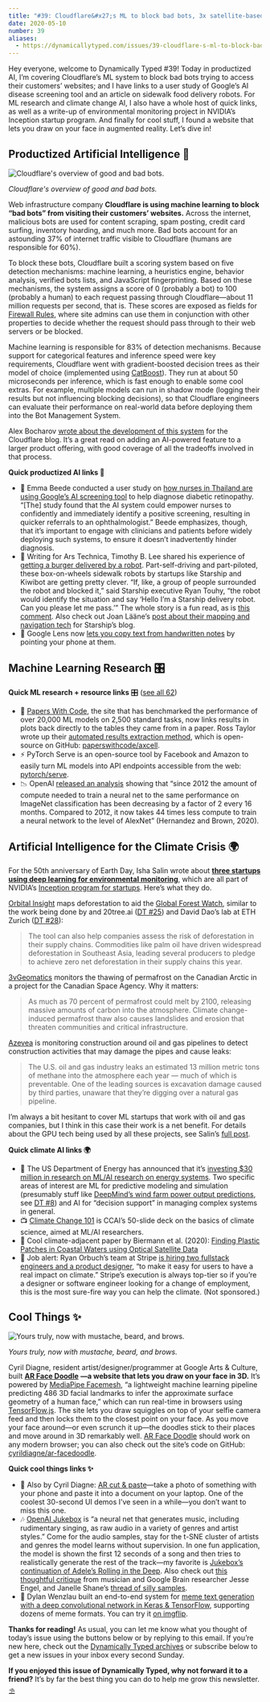 ```yaml
---
title: "#39: Cloudflare&#x27;s ML to block bad bots, 3x satellite-based environmental monitoring, and AR Face Doodles "
date: 2020-05-10
number: 39
aliases:
  - https://dynamicallytyped.com/issues/39-cloudflare-s-ml-to-block-bad-bots-3x-satellite-based-environmental-monitoring-and-ar-face-doodles-243752
---
```


Hey everyone, welcome to Dynamically Typed #39!
Today in productized AI, I’m covering Cloudflare’s ML system to block bad bots trying to access their customers’ websites; and I have links to a user study of Google’s AI disease screening tool and an article on sidewalk food delivery robots.
For ML research and climate change AI, I also have a whole host of quick links, as well as a write-up of environmental monitoring project in NVIDIA’s Inception startup program.
And finally for cool stuff, I found a website that lets you draw on your face in augmented reality.
Let’s dive in!

## Productized Artificial Intelligence 🔌

![Cloudflare's overview of good and bad bots.](https://s3.amazonaws.com/revue/items/images/005/946/458/mail/c90c3afcf896580ebd3a4efe81ee4540.png?1589095680)

_Cloudflare's overview of good and bad bots._

Web infrastructure company **Cloudflare is using machine learning to block “bad bots” from visiting their customers’ websites.**
Across the internet, malicious bots are used for content scraping, spam posting, credit card surfing, inventory hoarding, and much more.
Bad bots account for an astounding 37% of internet traffic visible to Cloudflare (humans are responsible for 60%).

To block these bots, Cloudflare built a scoring system based on five detection mechanisms: machine learning, a heuristics engine, behavior analysis, verified bots lists, and JavaScript fingerprinting.
Based on these mechanisms, the system assigns a score of 0 (probably a bot) to 100 (probably a human) to each request passing through Cloudflare—about 11 million requests per second, that is.
These scores are exposed as fields for [Firewall Rules](https://blog.cloudflare.com/announcing-firewall-rules/?utm_campaign=Dynamically%20Typed&utm_medium=email&utm_source=Revue%20newsletter), where site admins can use them in conjunction with other properties to decide whether the request should pass through to their web servers or be blocked.

Machine learning is responsible for 83% of detection mechanisms.
Because support for categorical features and inference speed were key requirements, Cloudflare went with gradient-boosted decision trees as their model of choice (implemented using [CatBoost](https://github.com/catboost/catboost?utm_campaign=Dynamically%20Typed&utm_medium=email&utm_source=Revue%20newsletter)).
They run at about 50 microseconds per inference, which is fast enough to enable some cool extras.
For example, multiple models can run in shadow mode (logging their results but not influencing blocking decisions), so that Cloudflare engineers can evaluate their performance on real-world data before deploying them into the Bot Management System.

Alex Bocharov [wrote about the development of this system](https://blog.cloudflare.com/cloudflare-bot-management-machine-learning-and-more/?utm_campaign=Dynamically%20Typed&utm_medium=email&utm_source=Revue%20newsletter) for the Cloudflare blog.
It’s a great read on adding an AI-powered feature to a larger product offering, with good coverage of all the tradeoffs involved in that process.

**Quick productized AI links 🔌**

* 🏥 Emma Beede conducted a user study on [how nurses in Thailand are using Google’s AI screening tool](https://blog.google/technology/health/healthcare-ai-systems-put-people-center/?utm_campaign=Dynamically%20Typed&utm_medium=email&utm_source=Revue%20newsletter) to help diagnose diabetic retinopathy. “[The] study found that the AI system could empower nurses to confidently and immediately identify a positive screening, resulting in quicker referrals to an ophthalmologist.” Beede emphasizes, though, that it’s important to engage with clinicians and patients before widely deploying such systems, to ensure it doesn’t inadvertently hinder diagnosis.
* 🍔 Writing for Ars Technica, Timothy B. Lee shared his experience of [getting a burger delivered by a robot](https://arstechnica.com/tech-policy/2020/04/the-pandemic-is-bringing-us-closer-to-our-robot-takeout-future/?utm_campaign=Dynamically%20Typed&utm_medium=email&utm_source=Revue%20newsletter). Part-self-driving and part-piloted, these box-on-wheels sidewalk robots by startups like Starship and Kiwibot are getting pretty clever. “If, like, a group of people surrounded the robot and blocked it,” said Starship executive Ryan Touhy, “the robot would identify the situation and say ‘Hello I’m a Starship delivery robot. Can you please let me pass.’” The whole story is a fun read, as is [this comment](https://arstechnica.com/tech-policy/2020/04/the-pandemic-is-bringing-us-closer-to-our-robot-takeout-future/?comments=1&post=38840444&utm_campaign=Dynamically%20Typed&utm_medium=email&utm_source=Revue%20newsletter). Also check out Joan Lääne’s [post about their mapping and navigation tech](https://medium.com/starshiptechnologies/how-starship-delivery-robots-know-where-they-are-going-c97d385a1015?utm_campaign=Dynamically%20Typed&utm_medium=email&utm_source=Revue%20newsletter) for Starship’s blog.
* 📝 Google Lens now [lets you copy text from handwritten notes](https://twitter.com/google/status/1258451118679633922?utm_campaign=Dynamically%20Typed&utm_medium=email&utm_source=Revue%20newsletter) by pointing your phone at them.

## Machine Learning Research 🎛

**Quick ML research + resource links** 🎛 ([see all 62](https://www.notion.so/adab36fecaea4306880898f41dcb9cb3?utm_campaign=Dynamically%20Typed&utm_medium=email&utm_source=Revue%20newsletter&v=cb3a74562c914234ac171931dad6c2e4))

* 🧮 [Papers With Code](https://paperswithcode.com/sota?utm_campaign=Dynamically%20Typed&utm_medium=email&utm_source=Revue%20newsletter), the site that has benchmarked the performance of over 20,000 ML models on 2,500 standard tasks, now links results in plots back directly to the tables they came from in a paper. Ross Taylor wrote up their [automated results extraction method](https://medium.com/paperswithcode/a-home-for-results-in-ml-e25681c598dc?utm_campaign=Dynamically%20Typed&utm_medium=email&utm_source=Revue%20newsletter), which is open-source on GitHub: [paperswithcode/axcell](https://github.com/paperswithcode/axcell?utm_campaign=Dynamically%20Typed&utm_medium=email&utm_source=Revue%20newsletter).
* ⚡️ PyTorch Serve is an open-source tool by Facebook and Amazon to easily turn ML models into API endpoints accessible from the web: [pytorch/serve](https://github.com/pytorch/serve?utm_campaign=Dynamically%20Typed&utm_medium=email&utm_source=Revue%20newsletter).
* 📉 OpenAI [released an analysis](https://openai.com/blog/ai-and-efficiency/?utm_campaign=Dynamically%20Typed&utm_medium=email&utm_source=Revue%20newsletter) showing that “since 2012 the amount of compute needed to train a neural net to the same performance on ImageNet classification has been decreasing by a factor of 2 every 16 months. Compared to 2012, it now takes 44 times less compute to train a neural network to the level of AlexNet” (Hernandez and Brown, 2020).

## Artificial Intelligence for the Climate Crisis 🌍

For the 50th anniversary of Earth Day, Isha Salin wrote about [**three startups using deep learning for environmental monitoring**](https://blogs.nvidia.com/blog/2020/04/22/geospatial-ai-earth-day/?_lrsc=fccaa0ce-9e1e-4a5e-8af1-b4125b2a6d40&ncid=so-twi-lt-799&utm_campaign=Dynamically%20Typed&utm_medium=email&utm_source=Revue%20newsletter), which are all part of NVIDIA’s [Inception program for startups](https://www.nvidia.com/en-us/deep-learning-ai/startups/?utm_campaign=Dynamically%20Typed&utm_medium=email&utm_source=Revue%20newsletter).
Here’s what they do.

[Orbital Insight](https://blogs.nvidia.com/blog/2016/08/04/droughts-and-deep-learning-measuring-water-where-its-scarce/?utm_campaign=Dynamically%20Typed&utm_medium=email&utm_source=Revue%20newsletter) maps deforestation to aid the [Global Forest Watch](https://www.globalforestwatch.org/?utm_campaign=Dynamically%20Typed&utm_medium=email&utm_source=Revue%20newsletter), similar to the work being done by and 20tree.ai ([DT #25](https://dynamicallytyped.com/issues/25-ai-powered-rainforest-monitoring-google-s-pixel-4-and-openai-s-rubik-s-cube-solving-robot-hand-204685?utm_campaign=Dynamically%20Typed&utm_medium=email&utm_source=Revue%20newsletter)) and David Dao’s lab at ETH Zurich ([DT #28](https://dynamicallytyped.com/issues/28-ocr-for-latex-equations-night-sight-for-astrophotography-and-a-gpt-2-powered-text-adventure-212704?utm_campaign=Dynamically%20Typed&utm_medium=email&utm_source=Revue%20newsletter)):

> The tool can also help companies assess the risk of deforestation in their supply chains.
> Commodities like palm oil have driven widespread deforestation in Southeast Asia, leading several producers to pledge to achieve zero net deforestation in their supply chains this year.

[3vGeomatics](https://3vgeomatics.com/company/?utm_campaign=Dynamically%20Typed&utm_medium=email&utm_source=Revue%20newsletter) monitors the thawing of permafrost on the Canadian Arctic in a project for the Canadian Space Agency.
Why it matters:

> As much as 70 percent of permafrost could melt by 2100, releasing massive amounts of carbon into the atmosphere.
> Climate change-induced permafrost thaw also causes landslides and erosion that threaten communities and critical infrastructure.

[Azevea](https://www.azavea.com/?utm_campaign=Dynamically%20Typed&utm_medium=email&utm_source=Revue%20newsletter) is monitoring construction around oil and gas pipelines to detect construction activities that may damage the pipes and cause leaks:

> The U.S.
> oil and gas industry leaks an estimated 13 million metric tons of methane into the atmosphere each year — much of which is preventable.
> One of the leading sources is excavation damage caused by third parties, unaware that they’re digging over a natural gas pipeline.

I’m always a bit hesitant to cover ML startups that work with oil and gas companies, but I think in this case their work is a net benefit.
For details about the GPU tech being used by all these projects, see Salin’s [full post](https://blogs.nvidia.com/blog/2020/04/22/geospatial-ai-earth-day/?_lrsc=fccaa0ce-9e1e-4a5e-8af1-b4125b2a6d40&ncid=so-twi-lt-799&utm_campaign=Dynamically%20Typed&utm_medium=email&utm_source=Revue%20newsletter).

**Quick climate AI links 🌍**

* 🔌 The US Department of Energy has announced that it’s [investing $30 million in research on ML/AI research on energy systems](https://www.energy.gov/articles/department-energy-announces-30-million-machine-learning-and-artificial-intelligence?utm_campaign=Dynamically%20Typed&utm_medium=email&utm_source=Revue%20newsletter). Two specific areas of interest are ML for predictive modeling and simulation (presumably stuff like [DeepMind’s wind farm power output predictions](https://deepmind.com/blog/article/machine-learning-can-boost-value-wind-energy?utm_campaign=Dynamically%20Typed&utm_medium=email&utm_source=Revue%20newsletter), see [DT #8](https://dynamicallytyped.com/issues/8-should-openai-open-source-their-impressive-new-language-model-161119?utm_campaign=Dynamically%20Typed&utm_medium=email&utm_source=Revue%20newsletter)) and AI for “decision support” in managing complex systems in general.
* 📺 [Climate Change 101](https://docs.google.com/presentation/d/1KxVq-FlngspK687AvdEYJ2IXZQaK0tbQPPsek6rC7jA/edit?utm_campaign=Dynamically%20Typed&utm_medium=email&utm_source=Revue%20newsletter#slide=id.p) is CCAI’s 50-slide deck on the basics of climate science, aimed at ML/AI researchers.
* 📄 Cool climate-adjacent paper by Biermann et al. (2020): [Finding Plastic Patches in Coastal Waters using Optical Satellite Data](https://www.nature.com/articles/s41598-020-62298-z?utm_campaign=Dynamically%20Typed&utm_medium=email&utm_source=Revue%20newsletter)
* 💼 Job alert: Ryan Orbuch’s team at Stripe [is hiring two fullstack engineers and a product designer](https://twitter.com/orbuch/status/1254848416212869120?utm_campaign=Dynamically%20Typed&utm_medium=email&utm_source=Revue%20newsletter), “to make it easy for users to have a real impact on climate.” Stripe’s execution is always top-tier so if you’re a designer or software engineer looking for a change of employment, this is the most sure-fire way you can help the climate. (Not sponsored.)

## Cool Things ✨

![Yours truly, now with mustache, beard, and brows.](https://s3.amazonaws.com/revue/items/images/005/944/581/mail/1dfab0eaeb3e87416abde054efa8c153.jpeg?1589037191)

_Yours truly, now with mustache, beard, and brows._

Cyril Diagne, resident artist/designer/programmer at Google Arts & Culture, built [**AR Face Doodle**](https://cyrildiagne.github.io/ar-facedoodle/?utm_campaign=Dynamically%20Typed&utm_medium=email&utm_source=Revue%20newsletter) **—a website that lets you draw on your face in 3D.**
It’s powered by [MediaPipe Facemesh](https://github.com/tensorflow/tfjs-models/tree/master/facemesh?utm_campaign=Dynamically%20Typed&utm_medium=email&utm_source=Revue%20newsletter), “a lightweight machine learning pipeline predicting 486 3D facial landmarks to infer the approximate surface geometry of a human face,” which can run real-time in browsers using [TensorFlow.js](https://www.tensorflow.org/js?utm_campaign=Dynamically%20Typed&utm_medium=email&utm_source=Revue%20newsletter).
The site lets you draw squiggles on top of your selfie camera feed and then locks them to the closest point on your face.
As you move your face around—or even scrunch it up—the doodles stick to their places and move around in 3D remarkably well.
[AR Face Doodle](https://cyrildiagne.github.io/ar-facedoodle?utm_campaign=Dynamically%20Typed&utm_medium=email&utm_source=Revue%20newsletter) should work on any modern browser; you can also check out the site’s code on GitHub: [cyrildiagne/ar-facedoodle](https://github.com/cyrildiagne/ar-facedoodle?utm_campaign=Dynamically%20Typed&utm_medium=email&utm_source=Revue%20newsletter).

**Quick cool things links ✨**

* 📱 Also by Cyril Diagne: [AR cut & paste](https://twitter.com/cyrildiagne/status/1256916982764646402?utm_campaign=Dynamically%20Typed&utm_medium=email&utm_source=Revue%20newsletter)—take a photo of something with your phone and paste it into a document on your laptop. One of the coolest 30-second UI demos I’ve seen in a while—you don’t want to miss this one.
* 🎶 [OpenAI Jukebox](https://openai.com/blog/jukebox/?utm_campaign=Dynamically%20Typed&utm_medium=email&utm_source=Revue%20newsletter) is “a neural net that generates music, including rudimentary singing, as raw audio in a variety of genres and artist styles.” Come for the audio samples, stay for the t-SNE cluster of artists and genres the model learns without supervision. In one fun application, the model is shown the first 12 seconds of a song and then tries to realistically generate the rest of the track—my favorite is [Jukebox’s continuation of Adele’s Rolling in the Deep](https://youtu.be/iJgNpm8cTE8?t=14&utm_campaign=Dynamically%20Typed&utm_medium=email&utm_source=Revue%20newsletter). Also check out [this thoughtful critique](https://twitter.com/jesseengel/status/1256314503903318017?utm_campaign=Dynamically%20Typed&utm_medium=email&utm_source=Revue%20newsletter) from musician and Google Brain researcher Jesse Engel, and Janelle Shane’s [thread of silly samples](https://twitter.com/janellecshane/status/1258787218912468995?s=21&utm_campaign=Dynamically%20Typed&utm_medium=email&utm_source=Revue%20newsletter).
* 🤡 Dylan Wenzlau built an end-to-end system for [meme text generation with a deep convolutional network in Keras & TensorFlow](https://towardsdatascience.com/meme-text-generation-with-a-deep-convolutional-network-in-keras-tensorflow-a57c6f218e85?utm_campaign=Dynamically%20Typed&utm_medium=email&utm_source=Revue%20newsletter), supporting dozens of meme formats. You can try it [on imgflip](https://imgflip.com/ai-meme?utm_campaign=Dynamically%20Typed&utm_medium=email&utm_source=Revue%20newsletter).

**Thanks for reading!**
As usual, you can let me know what you thought of today’s issue using the buttons below or by replying to this email.
If you’re new here, check out the [Dynamically Typed archives](https://dynamicallytyped.com/?utm_campaign=Dynamically%20Typed&utm_medium=email&utm_source=Revue%20newsletter) or subscribe below to get a new issues in your inbox every second Sunday.

**If you enjoyed this issue of Dynamically Typed, why not forward it to a friend?**
It’s by far the best thing you can do to help me grow this newsletter.
⛱